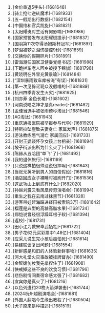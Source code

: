 
1. [金价重返5字头]-[1681648]
1. [骑士抢七逆转魔术]-[1681933]
1. [五一假期出行数据]-[1682154]
1. [中国维和官兵凯旋]-[1681821]
1. [太阳耀斑对生活有何影响]-[1681986]
1. [国家预警发布太阳耀斑提示]-[1681837]
1. [国羽第11次夺得汤姆斯杯冠军]-[1681897]
1. [梦泪被梦之泪伤硬控9秒]-[1681859]
1. [交换你的假期碎片]-[1681891]
1. [雷海潮任国家卫健委党组书记]-[1681988]
1. [下跪拦车老人回乡被授予锦旗]-[1681798]
1. [黄晓明在外冒充黄景瑜]-[1681484]
1. [“深圳暴雨致车库被淹”有误]-[1681831]
1. [第一次见辟谣观众没假唱的]-[1681889]
1. [杭州四季青发生火灾]-[1681625]
1. [刘亦菲 金色长裙]-[1681602]
1. [河南说唱之神才是真reader]-[1681482]
1. [孟佳当选手被张雨绮秒淘汰]-[1681546]
1. [AG淘汰]-[1681943]
1. [重庆通报医院被举报参与代孕]-[1681929]
1. [特斯拉坠崖致夫妻身亡 家属发声]-[1681875]
1. [游泳教练憋气溺亡 家属回应]-[1681733]
1. [开封王婆谈怀孕女孩上台相亲]-[1681694]
1. [坡子街派出所为什么火了]-[1681968]
1. [陈赫从五哈团“单飞”了]-[1681492]
1. [我的退休旅行]-[1681199]
1. [只说这样拍很帅没说很摔啊]-[1681843]
1. [当张元英听到男人的自信假设]-[1681816]
1. [酒店回应女子裸睡时被刷开门]-[1681536]
1. [这武功山上到底有什么]-[1682020]
1. [孙越刘震云看凤凰传奇演唱会]-[1681994]
1. [重生之我在云南过抹黑节]-[1681328]
1. [游客带娃赶海踩进蛏田被索赔3万]-[1681642]
1. [榴莲是典型的高糖高脂水果]-[1681734]
1. [郑恺说曾经很浮躁耳根子软]-[1681394]
1. [返校]-[1681731]
1. [田小江为救宋卓武牺牲]-[1681722]
1. [男子花62元买彩票中1.48亿]-[1681404]
1. [应采儿说生完小孩后超怕死]-[1681614]
1. [易建联谈复出问题]-[1681554]
1. [新鲜感是和旧的人体验新鲜事物]-[1681635]
1. [河大礼堂火灾事故被挂牌督办]-[1681490]
1. [金智媛仿妆我先拿捏住了]-[1681908]
1. [快戒掉这些不良的饮食习惯]-[1681796]
1. [悲伤剧情间奏宿命感太强了]-[1681682]
1. [宜宾你是真火了]-[1681216]
1. [以色列遭约20枚火箭弹袭击]-[1681744]
1. [2024杭州越剧演唱会]-[1681681]
1. [外国人翻唱今生缘出教程了]-[1680504]
1. [犬子原来是种描述]-[1681519]